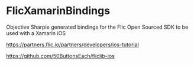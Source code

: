 # FlicXamarinBindings
Objective Sharpie generated bindings for the Flic Open Sourced SDK to be used with a Xamarin iOS

https://partners.flic.io/partners/developers/ios-tutorial


https://github.com/50ButtonsEach/fliclib-ios